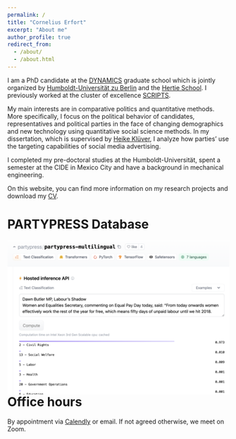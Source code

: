 ```yaml
---
permalink: /
title: "Cornelius Erfort"
excerpt: "About me"
author_profile: true
redirect_from: 
  - /about/
  - /about.html
---
```




I am a PhD candidate at the [DYNAMICS](https://www.sowi.hu-berlin.de/en/dynamics/about-dynamics/about) graduate school which is jointly organized by [Humboldt-Universität zu Berlin](https://www.hu-berlin.de/en) and the [Hertie School](https://www.hertie-school.org/en/). I previously worked at the cluster of excellence [SCRIPTS](https://www.scripts-berlin.eu/).

My main interests are in comparative politics and quantitative methods. More specifically, I focus on the political behavior of candidates, representatives and political parties in the face of changing demographics and new technology using quantitative social science methods. In my dissertation, which is supervised by [Heike Klüver](http://www.heike-kluever.com/), I analyze how parties’ use the targeting capabilities of social media advertising.

I completed my pre-doctoral studies at the Humboldt-Universität, spent a semester at the CIDE in Mexico City and have a background in mechanical engineering.

On this website, you can find more information on my research projects and download my [CV](/cv).

# PARTYPRESS Database

<img style="float: right;" src="/files/huggingface.png">


# Office hours
By appointment via [Calendly](https://calendly.com/cornelius-erfort/30min?back=1&month=2023-01) or email. If not agreed otherwise, we meet on Zoom.

<!----
<a class="twitter-timeline" data-lang="en" data-theme="light" href="https://twitter.com/cornelius_mer?ref_src=twsrc%5Etfw">Tweets by cornelius_mer</a> <script async src="https://platform.twitter.com/widgets.js" charset="utf-8"></script>






<div>
 <iframe src="https://en.wikipedia.org/w/api.php?feed=onthisday&action=featuredfeed&feedformat=rss"</iframe> </div>

--->
